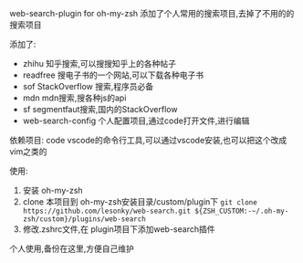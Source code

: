 web-search-plugin for oh-my-zsh 添加了个人常用的搜索项目,去掉了不用的的搜索项目

添加了:
- zhihu 知乎搜索,可以搜搜知乎上的各种帖子
- readfree 搜电子书的一个网站,可以下载各种电子书
- sof StackOverflow 搜索,程序员必备
- mdn mdn搜索,搜各种js的api
- sf segmentfaut搜索,国内的StackOverflow
- web-search-config 个人配置项目,通过code打开文件,进行编辑

依赖项目:
code vscode的命令行工具,可以通过vscode安装,也可以把这个改成vim之类的

使用:
1. 安装 oh-my-zsh
2. clone 本项目到 oh-my-zsh安装目录/custom/plugin下
  `git clone https://github.com/lesonky/web-search.git ${ZSH_CUSTOM:-~/.oh-my-zsh/custom}/plugins/web-search`
3. 修改.zshrc文件,在 plugin项目下添加web-search插件

个人使用,备份在这里,方便自己维护
